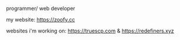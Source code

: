 programmer/ web developer 

my website: https://zoofy.cc

websites i'm working on: https://truescp.com & https://redefiners.xyz
